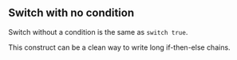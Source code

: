 Switch with no condition
------------------------

Switch without a condition is the same as `switch true`.

This construct can be a clean way to write long if-then-else chains.